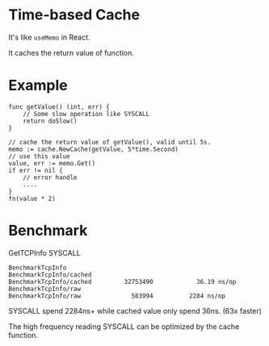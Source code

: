 # Time-based Cache

It's like `useMemo` in React.

It caches the return value of function.

# Example
```
func getValue() (int, err) {
    // Some slow operation like SYSCALL
    return doSlow()
}

// cache the return value of getValue(), valid until 5s.
memo := cache.NewCache(getValue, 5*time.Second)
// use this value
value, err := memo.Get()
if err != nil {
    // error handle
    .... 
}
fn(value * 2)
```

# Benchmark
GetTCPInfo SYSCALL

```
BenchmarkTcpInfo
BenchmarkTcpInfo/cached
BenchmarkTcpInfo/cached       	32753490	        36.19 ns/op
BenchmarkTcpInfo/raw
BenchmarkTcpInfo/raw          	  583994	      2284 ns/op
```

SYSCALL spend 2284ns+ while cached value only spend 36ns. (63x faster)

The high frequency reading SYSCALL can be optimized by the cache function.
